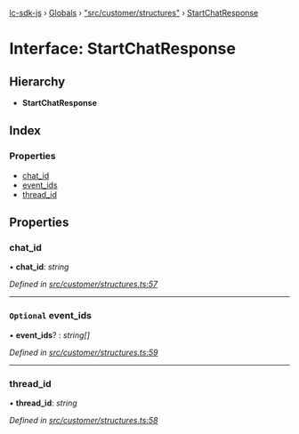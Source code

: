 [lc-sdk-js](../README.md) › [Globals](../globals.md) › ["src/customer/structures"](../modules/_src_customer_structures_.md) › [StartChatResponse](_src_customer_structures_.startchatresponse.md)

# Interface: StartChatResponse

## Hierarchy

* **StartChatResponse**

## Index

### Properties

* [chat_id](_src_customer_structures_.startchatresponse.md#chat_id)
* [event_ids](_src_customer_structures_.startchatresponse.md#optional-event_ids)
* [thread_id](_src_customer_structures_.startchatresponse.md#thread_id)

## Properties

###  chat_id

• **chat_id**: *string*

*Defined in [src/customer/structures.ts:57](https://github.com/livechat/lc-sdk-js/blob/5281c0a/src/customer/structures.ts#L57)*

___

### `Optional` event_ids

• **event_ids**? : *string[]*

*Defined in [src/customer/structures.ts:59](https://github.com/livechat/lc-sdk-js/blob/5281c0a/src/customer/structures.ts#L59)*

___

###  thread_id

• **thread_id**: *string*

*Defined in [src/customer/structures.ts:58](https://github.com/livechat/lc-sdk-js/blob/5281c0a/src/customer/structures.ts#L58)*
